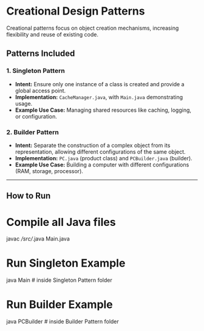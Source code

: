 # Creational Design Patterns

Creational patterns focus on object creation mechanisms, increasing flexibility and reuse of existing code.

## Patterns Included

### 1. Singleton Pattern
- **Intent:** Ensure only one instance of a class is created and provide a global access point.  
- **Implementation:** `CacheManager.java`, with `Main.java` demonstrating usage.  
- **Example Use Case:** Managing shared resources like caching, logging, or configuration.

### 2. Builder Pattern
- **Intent:** Separate the construction of a complex object from its representation, allowing different configurations of the same object.  
- **Implementation:** `PC.java` (product class) and `PCBuilder.java` (builder).  
- **Example Use Case:** Building a computer with different configurations (RAM, storage, processor).

---

##  How to Run

# Compile all Java files
javac */src/*.java Main.java

# Run Singleton Example
java Main   # inside Singleton Pattern folder

# Run Builder Example
java PCBuilder   # inside Builder Pattern folder
